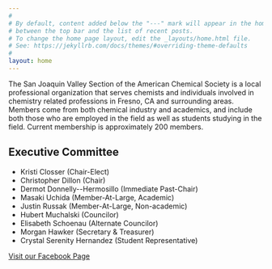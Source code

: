 ```yaml
---
#
# By default, content added below the "---" mark will appear in the home page
# between the top bar and the list of recent posts.
# To change the home page layout, edit the _layouts/home.html file.
# See: https://jekyllrb.com/docs/themes/#overriding-theme-defaults
#
layout: home
---
```

The San Joaquin Valley Section of the American Chemical Society is a local professional organization that serves chemists and individuals involved in chemistry related professions in Fresno, CA and surrounding areas. Members come from both chemical industry and academics, and include both those who are employed in the field as well as students studying in the field. Current membership is approximately 200 members.

## Executive Committee

- Kristi Closser (Chair-Elect)
- Christopher Dillon (Chair)
- Dermot Donnelly--Hermosillo (Immediate Past-Chair)
- Masaki Uchida (Member-At-Large, Academic)
- Justin Russak (Member-At-Large, Non-academic)
- Hubert Muchalski (Councilor)
- Elisabeth Schoenau (Alternate Councilor)
- Morgan Hawker (Secretary & Treasurer)
- Crystal Serenity Hernandez (Student Representative)

[Visit our Facebook Page][3c0d666c]

  [3c0d666c]: https://www.facebook.com/sjvacs/ "SJV-ACS Facebook Page"
